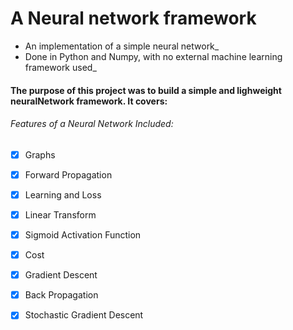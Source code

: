 # A Neural network framework
- An implementation of a simple neural network_     
- Done in Python and Numpy, with no external machine learning framework used_    



#### The purpose of this project was to build a simple and lighweight neuralNetwork framework. It covers:

###### Features of a Neural Network Included:    
- [x] Graphs
- [x] Forward Propagation
- [x] Learning and Loss
- [x] Linear Transform
- [x] Sigmoid Activation Function
- [x] Cost
- [x] Gradient Descent
- [x] Back Propagation
- [x] Stochastic Gradient Descent
 




